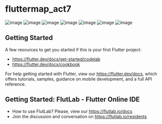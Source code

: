 # fluttermap_act7

![image](https://github.com/user-attachments/assets/3c30c197-8b24-4cbe-a780-bf0a754c5ddb)
![image](https://github.com/user-attachments/assets/720884da-abe9-4e94-bf66-6d2c18745c43)
![image](https://github.com/user-attachments/assets/cfc85e9d-8820-4388-b2d7-c525fb555f2c)
![image](https://github.com/user-attachments/assets/3d702ca8-20f5-4f42-8132-e273dfe356f7)
![image](https://github.com/user-attachments/assets/6b7d34ec-bb49-4494-a02c-3aed9085a4d4)
![image](https://github.com/user-attachments/assets/4fca504f-8c90-4d69-9f2f-e3c2d31c340a)
![image](https://github.com/user-attachments/assets/1cc25a62-989b-403e-9bb3-3e9a497475b7)








## Getting Started

A few resources to get you started if this is your first Flutter project:

- https://flutter.dev/docs/get-started/codelab
- https://flutter.dev/docs/cookbook

For help getting started with Flutter, view our
https://flutter.dev/docs, which offers tutorials,
samples, guidance on mobile development, and a full API reference.

## Getting Started: FlutLab - Flutter Online IDE

- How to use FlutLab? Please, view our https://flutlab.io/docs
- Join the discussion and conversation on https://flutlab.io/residents
